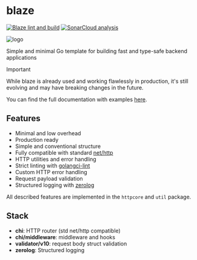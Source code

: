# blaze

[![Blaze lint and build](https://github.com/paologaleotti/blaze/actions/workflows/build.yml/badge.svg)](https://github.com/paologaleotti/blaze/actions/workflows/build.yml)
[![SonarCloud analysis](https://github.com/paologaleotti/blaze/actions/workflows/sonarcloud.yml/badge.svg)](https://github.com/paologaleotti/blaze/actions/workflows/sonarcloud.yml)

![logo](https://github.com/paologaleotti/blaze/assets/45665769/a0c691df-b76b-4a4a-ac44-c622dd458352)

Simple and minimal Go template for building fast and type-safe backend applications

> [!IMPORTANT]
> While blaze is already used and working flawlessly in production, it's still evolving and may have breaking changes in the future.

You can find the full documentation with examples [here](https://github.com/paologaleotti/blaze/wiki).

## Features

- Minimal and low overhead
- Production ready
- Simple and conventional structure
- Fully compatible with standard [net/http](https://pkg.go.dev/net/http)
- HTTP utilities and error handling
- Strict linting with [golangci-lint](https://golangci-lint.run/)
- Custom HTTP error handling
- Request payload validation
- Structured logging with [zerolog](https://github.com/rs/zerolog)

All described features are implemented in the `httpcore` and `util` package.

## Stack

- **chi**: HTTP router (std net/http compatible)
- **chi/middleware**: middleware and hooks
- **validator/v10**: request body struct validation
- **zerolog**: Structured logging
